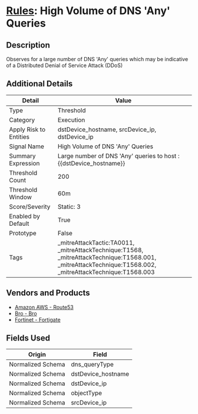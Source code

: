 # [Rules](README.md): High Volume of DNS 'Any' Queries

## Description
Observes for a large number of DNS 'Any' queries which may be indicative of a Distributed Denial of Service Attack (DDoS)

## Additional Details
|Detail|Value|
|----|----|
|Type|Threshold|
|Category|Execution|
|Apply Risk to Entities|dstDevice_hostname, srcDevice_ip, dstDevice_ip|
|Signal Name|High Volume of DNS 'Any' Queries|
|Summary Expression|Large number of DNS 'Any' queries to host : {{dstDevice_hostname}}|
|Threshold Count|200|
|Threshold Window|60m|
|Score/Severity|Static: 3|
|Enabled by Default|True|
|Prototype|False|
|Tags|_mitreAttackTactic:TA0011, _mitreAttackTechnique:T1568, _mitreAttackTechnique:T1568.001, _mitreAttackTechnique:T1568.002, _mitreAttackTechnique:T1568.003|
## Vendors and Products
- [Amazon AWS - Route53](../products/e2393771-bda2-414a-8661-0a57069287ad.md)
- [Bro - Bro](../products/37C866BF-72E1-470A-9072-EDB908F56951.md)
- [Fortinet - Fortigate](../products/c57e2c85-4fc1-4fb7-8fa1-dbc5235231ad.md)


## Fields Used

|Origin|Field|
|----|----|
|Normalized Schema|dns_queryType|
|Normalized Schema|dstDevice_hostname|
|Normalized Schema|dstDevice_ip|
|Normalized Schema|objectType|
|Normalized Schema|srcDevice_ip|


